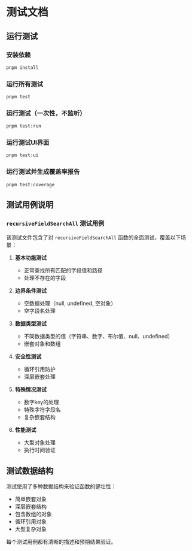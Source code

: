 # 测试文档

## 运行测试

### 安装依赖
```bash
pnpm install
```

### 运行所有测试
```bash
pnpm test
```

### 运行测试（一次性，不监听）
```bash
pnpm test:run
```

### 运行测试UI界面
```bash
pnpm test:ui
```

### 运行测试并生成覆盖率报告
```bash
pnpm test:coverage
```

## 测试用例说明

### `recursiveFieldSearchAll` 测试用例

该测试文件包含了对 `recursiveFieldSearchAll` 函数的全面测试，覆盖以下场景：

1. **基本功能测试**
   - 正常查找所有匹配的字段值和路径
   - 处理不存在的字段

2. **边界条件测试**
   - 空数据处理（null, undefined, 空对象）
   - 空字段名处理

3. **数据类型测试**
   - 不同数据类型的值（字符串、数字、布尔值、null、undefined）
   - 嵌套对象和数组

4. **安全性测试**
   - 循环引用防护
   - 深层嵌套处理

5. **特殊情况测试**
   - 数字key的处理
   - 特殊字符字段名
   - 复杂嵌套结构

6. **性能测试**
   - 大型对象处理
   - 执行时间验证

## 测试数据结构

测试使用了多种数据结构来验证函数的健壮性：

- 简单嵌套对象
- 深层嵌套结构
- 包含数组的对象
- 循环引用对象
- 大型复杂对象

每个测试用例都有清晰的描述和预期结果验证。
